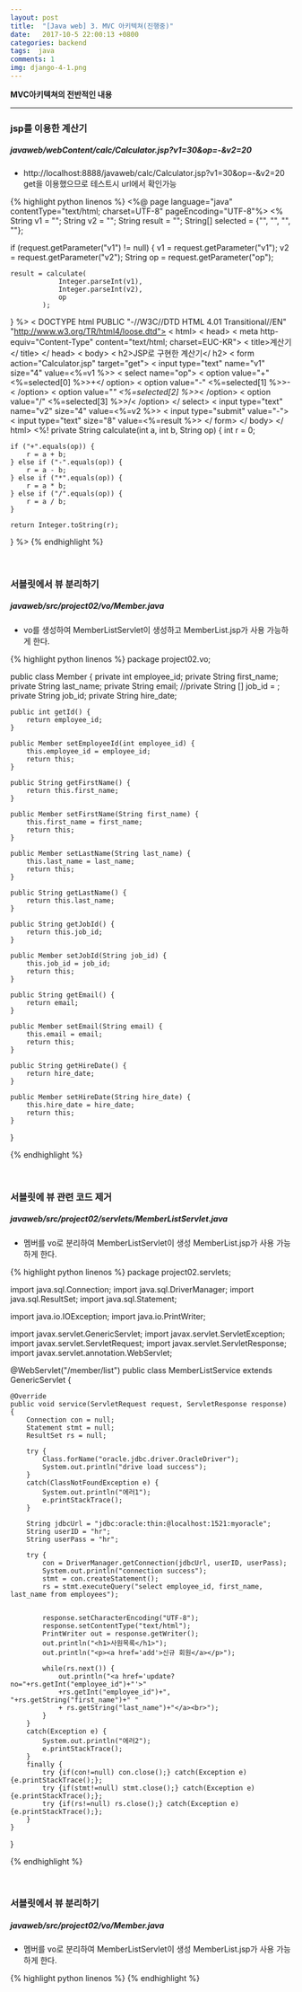 ```yaml
---
layout: post
title:  "[Java web] 3. MVC 아키텍쳐(진행중)"
date:   2017-10-5 22:00:13 +0800
categories: backend
tags:  java
comments: 1
img: django-4-1.png
---
```


**MVC아키텍쳐의 전반적인 내용**

---

### jsp를 이용한 계산기

##### javaweb/webContent/calc/Calculator.jsp?v1=30&op=-&v2=20

*  http://localhost:8888/javaweb/calc/Calculator.jsp?v1=30&op=-&v2=20 get을 이용했으므로 테스트시 url에서 확인가능

{% highlight python linenos %}
<%@ page language="java" contentType="text/html; charset=UTF-8"
    pageEncoding="UTF-8"%>
<%
String v1 = "";
String v2 = "";
String result = "";
String[] selected = {"", "", "", ""};

if (request.getParameter("v1") != null) {
    v1 = request.getParameter("v1");
    v2 = request.getParameter("v2");
    String op = request.getParameter("op");
    
    result = calculate(
                Integer.parseInt(v1),
                Integer.parseInt(v2),
                op
            );
}
%>
< DOCTYPE html PUBLIC "-//W3C//DTD HTML 4.01 Transitional//EN" "http://www.w3.org/TR/html4/loose.dtd">
< html>
< head>
< meta http-equiv="Content-Type" content="text/html; charset=EUC-KR">
< title>계산기</ title>
</ head>
< body>
< h2>JSP로 구현한 계산기</ h2>
< form action="Calculator.jsp" target="get">
    < input type="text" name="v1" size="4" value=<%=v1 %>>
    < select name="op">
        < option value="+" <%=selected[0] %>>+</ option>
        < option value="-" <%=selected[1] %>>-< /option>
        < option value="*" <%=selected[2] %>>*< /option>
        < option value="/" <%=selected[3] %>>/< /option>
    </ select>
    < input type="text" name="v2" size="4" value=<%=v2 %>>
    < input type="submit" value="-">
    < input type="text" size="8" value=<%=result %>>
</ form>
</ body>
</ html>
<%!
private String calculate(int a, int b, String op) {
    int r = 0;
    
    if ("+".equals(op)) {
        r = a + b;
    } else if ("-".equals(op)) {
        r = a - b;
    } else if ("*".equals(op)) {
        r = a * b;
    } else if ("/".equals(op)) {
        r = a / b;
    }
    
    return Integer.toString(r);
}
%>
{% endhighlight %}


<br>


### 서블릿에서 뷰 분리하기

##### javaweb/src/project02/vo/Member.java

*  vo를 생성하여 MemberListServlet이 생성하고 MemberList.jsp가 사용 가능하게 한다. 

{% highlight python linenos %}
package project02.vo;

public class Member {
        private int employee_id;
        private String first_name;
        private String last_name;
        private String email;
        //private String [] job_id = ;
        private String job_id;
        private String hire_date;
    
    public int getId() {
        return employee_id;
    }
    
    public Member setEmployeeId(int employee_id) {
        this.employee_id = employee_id;
        return this;
    }
    
    public String getFirstName() {
        return this.first_name;
    }
    
    public Member setFirstName(String first_name) {
        this.first_name = first_name;
        return this;
    }
    
    public Member setLastName(String last_name) {
        this.last_name = last_name;
        return this;
    }
    
    public String getLastName() {
        return this.last_name;
    }
    
    public String getJobId() {
        return this.job_id;
    }
    
    public Member setJobId(String job_id) {
        this.job_id = job_id;
        return this;
    }

    public String getEmail() {
        return email;
    }
    
    public Member setEmail(String email) {
        this.email = email;
        return this;
    }
    
    public String getHireDate() {
        return hire_date;
    }
    
    public Member setHireDate(String hire_date) {
        this.hire_date = hire_date;
        return this;
    }
}

{% endhighlight %}

<br>

### 서블릿에 뷰 관련 코드 제거

##### javaweb/src/project02/servlets/MemberListServlet.java

*  멤버를 vo로 분리하여 MemberListServlet이 생성 MemberList.jsp가 사용 가능하게 한다. 

{% highlight python linenos %}
package project02.servlets;

import java.sql.Connection;
import java.sql.DriverManager;
import java.sql.ResultSet;
import java.sql.Statement;

import java.io.IOException;
import java.io.PrintWriter;

import javax.servlet.GenericServlet;
import javax.servlet.ServletException;
import javax.servlet.ServletRequest;
import javax.servlet.ServletResponse;
import javax.servlet.annotation.WebServlet;

@WebServlet("/member/list")
public class MemberListService extends GenericServlet {
    
    @Override
    public void service(ServletRequest request, ServletResponse response) {
        Connection con = null;
        Statement stmt = null;
        ResultSet rs = null;
        
        try {
            Class.forName("oracle.jdbc.driver.OracleDriver");
            System.out.println("drive load success");
        }
        catch(ClassNotFoundException e) {
            System.out.println("에러1");
            e.printStackTrace();
        }
        
        String jdbcUrl = "jdbc:oracle:thin:@localhost:1521:myoracle";
        String userID = "hr";
        String userPass = "hr";

        try {
            con = DriverManager.getConnection(jdbcUrl, userID, userPass);
            System.out.println("connection success");
            stmt = con.createStatement();
            rs = stmt.executeQuery("select employee_id, first_name, last_name from employees");
            
            
            response.setCharacterEncoding("UTF-8");
            response.setContentType("text/html");
            PrintWriter out = response.getWriter(); 
            out.println("<h1>사원목록</h1>");
            out.println("<p><a href='add'>신규 회원</a></p>");
            
            while(rs.next()) {
                out.println("<a href='update?no="+rs.getInt("employee_id")+"'>"
                +rs.getInt("employee_id")+", "+rs.getString("first_name")+" "
                + rs.getString("last_name")+"</a><br>");
            }
        }
        catch(Exception e) {
            System.out.println("에러2");
            e.printStackTrace();
        }
        finally {
            try {if(con!=null) con.close();} catch(Exception e){e.printStackTrace();};
            try {if(stmt!=null) stmt.close();} catch(Exception e){e.printStackTrace();};
            try {if(rs!=null) rs.close();} catch(Exception e){e.printStackTrace();};
        }   
    }
}




{% endhighlight %}

<br>

### 서블릿에서 뷰 분리하기

##### javaweb/src/project02/vo/Member.java

*  멤버를 vo로 분리하여 MemberListServlet이 생성 MemberList.jsp가 사용 가능하게 한다. 

{% highlight python linenos %}
{% endhighlight %}


